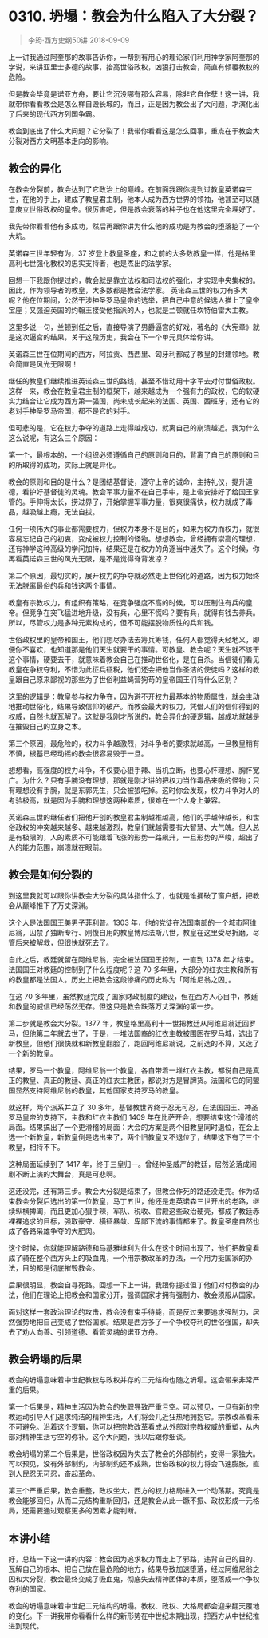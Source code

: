 # 0310. 坍塌：教会为什么陷入了大分裂？
> 李筠·西方史纲50讲
2018-09-09

上一讲我通过阿奎那的故事告诉你，一帮别有用心的理论家们利用神学家阿奎那的学说，来讲亚里士多德的故事，抬高世俗政权，凶狠打击教会，简直有倾覆教权的危险。

但是教会毕竟是诺亚方舟，要让它沉没哪有那么容易，除非它自作孽！这一讲，我就带你看看教会是怎么样自毁长城的，而且，正是因为教会出了大问题，才演化出了后来的现代西方列国争霸。

教会到底出了什么大问题？它分裂了！我带你看看这是怎么回事，重点在于教会大分裂对西方文明基本走向的影响。

## 教会的异化
在教会分裂前，教会达到了它政治上的巅峰。在前面我跟你提到过教皇英诺森三世，在他的手上，建成了教皇君主制，他本人成为西方世界的领袖，他甚至可以随意废立世俗政权的皇帝。很厉害吧，但是教会衰落的种子也在他这里完全埋好了。

我先带你看看他有多成功，然后再跟你讲为什么他的成功是为教会的堕落挖了一个大坑。

英诺森三世年轻有为，37 岁登上教皇圣座，和之前的大多数教皇一样，他是格里高利七世强化教权的忠实支持者，也是杰出的法学家。

回想一下我跟你提过的，教会就是靠立法权和司法权的强化，才实现中央集权的。因此，作为领导者的教皇，大多数都是教会法学家。
英诺森三世的权力有多大呢？他在位期间，公然干涉神圣罗马皇帝的选举，把自己中意的候选人推上了皇帝宝座；又强迫英国的约翰王接受他指派的人，也就是兰顿就任坎特伯雷大主教。

这里多说一句，兰顿到任之后，直接导演了男爵逼宫的好戏，著名的《大宪章》就是这次逼宫的结果，关于这段历史，我会在下一个单元具体给你讲。

英诺森三世在位期间的西方，阿拉贡、西西里、匈牙利都成了教皇的封建领地。教会简直是风光无限啊！

继任的教皇们继续推进英诺森三世的路线，甚至不惜动用十字军去对付世俗政权。这样一来，教会在教皇君主制的框架下，越来越成为一个强有力的政权，它的软硬实力结合让它成为西方第一强国，尚未成长起来的法国、英国、西班牙，还有它的老对手神圣罗马帝国，都不是它的对手。

但可悲的是，它在权力争夺的道路上走得越成功，就离自己的崩溃越近。我为什么这么说呢，有这么三个原因：

第一个，最根本的，一个组织必须遵循自己的原则和目的，背离了自己的原则和目的所取得的成功，实际上就是异化。

教会的原则和目的是什么？是团结基督徒，遵守上帝的诫命，主持礼仪，提升道德，看护好基督徒的灵魂。教会军事力量不在自己手中，是上帝安排好了给国王掌管的。手伸得太长，捞过界了，开始掌握军事力量，很爽很痛快，权力就成了毒品，越吸越上瘾，无法自拔。

任何一项伟大的事业都需要权力，但权力本身不是目的，如果为权力而权力，就很容易忘记自己的初衷，变成被权力控制的怪物。想想教会，曾经拥有崇高的理想，还有神学这种高级的学问加持，结果还是在权力的角逐当中迷失了。这个时候，你再看英诺森三世的风光无限，是不是觉得脊背发凉？

第二个原因，最切实的，展开权力的争夺就必然走上世俗化的道路，因为权力始终无法脱离最俗的兵和钱这两个事情。

教皇有宗教权力，有组织有策略，在竞争强度不高的时候，可以压制住有兵的皇帝。但竞争在突飞猛进地升级，没有兵，心里不慌吗？要有兵，就得有钱去养兵。所以，尽管权力是多种元素构成的，但不可能摆脱物质性的兵和钱。

世俗政权里的皇帝和国王，他们想尽办法去筹兵筹钱，任何人都觉得天经地义，即便你不喜欢，也知道那是他们天生就要干的事情。可教皇、教会呢？天生就不该干这个事情，硬要去干，就意味着教会自己在推动世俗化，是在自杀。当信徒们看见教皇在争权夺利，不惜为此征兵征税，他们还会把他当作圣洁的使徒吗？这样的教皇跟自己原来鄙视的那些为了世俗利益蝇营狗苟的皇帝国王们有什么区别？

这里的逻辑是：教皇参与权力争夺，因为避不开权力最基本的物质属性，就会主动地推动世俗化，结果导致信仰的破产。而教会最大的权力，凭借人们的信仰得到的权威，自然也就瓦解了。这就是我刚才所说的，教会异化的硬逻辑，越成功就越是在摧毁自己的立身之本。

第三个原因，最危险的，权力斗争越激烈，对斗争者的要求就越高，一旦教皇稍有不慎，根基已经动摇的教会很容易毁于一旦。

想想看，高强度的权力斗争，不仅要心狠手辣、当机立断，也要心怀理想、胸怀宽广。为什么？只有手腕没有理想，那就是刚才讲的把权力当作毒品来吸的怪物；只有理想没有手腕，就是东郭先生，只会被狼吃掉。这时你会发现，权力斗争对人的考验极高，就是因为手腕和理想这两种素质，很难在一个人身上兼容。

英诺森三世的继任者们把他开创的教皇君主制越推越高，他们的手越伸越长，和世俗政权的冲突越来越多、越来越激烈，教皇们就越需要有大智慧、大气魄。但人总是有极限的，人的素质不可能跟着飞涨的形势一路飙升，一旦形势的严峻，超出了人的能力范围，崩溃就在眼前。

## 教会是如何分裂的
到这里我就可以跟你讲教会大分裂的具体指什么了，也就是谁捅破了窗户纸，把教会从巅峰推下了万丈深渊。

这个人是法国国王美男子菲利普。1303 年，他的党徒在法国南部的一个城市阿维尼翁，囚禁了独断专行、刚愎自用的教皇博尼法斯八世，教皇在这里受尽折磨，尽管后来被解救，但很快就死去了。

自此之后，教廷就留在阿维尼翁，完全被法国国王控制，一直到 1378 年才结束。法国国王对教廷的控制到了什么程度呢？这 70 多年里，大部分的红衣主教和所有的教皇都是法国人。历史上把教会这段惨痛的历史称为「阿维尼翁之囚」。

在这 70 多年里，虽然教廷完成了国家财政制度的建设，但在西方人心目中，教廷和教皇的威信已经荡然无存。但这只是教会跌落万丈深渊的第一步。

第二步就是教会大分裂。1377 年，教皇格里高利十一世把教廷从阿维尼翁迁回罗马，但他第二年就去世了，于是，一堆法国裔的红衣主教被围困在罗马城，选出了新教皇，但他们很快就和新教皇翻脸了，跑回阿维尼翁说，之前选的不算，又选了一个新的教皇。

结果，罗马一个教皇，阿维尼翁一个教皇，各自带着一堆红衣主教，都说自己是真正的教皇、真正的教廷、真正的红衣主教团，都说对方是冒牌货。法国和它的同盟国显然支持阿维尼翁的教皇，其他国家支持罗马的教皇。

就这样，两个派系并立了 30 多年，基督教世界终于忍无可忍，在法国国王、神圣罗马皇帝的支持下，主教和红衣主教们 1409 年在比萨开会，想要结束这个滑稽的局面。结果搞出了一个更滑稽的局面：大会的方案是两个旧教皇同时退位，在会上选一个新教皇，新教皇倒是选出来了，两个旧教皇又不退位了，结果这下有了三个教皇，相持不下。

这种局面延续到了 1417 年，终于三皇归一。曾经神圣威严的教廷，居然沦落成闹剧不断上演的大舞台，真是可悲啊。

这还没完，还有第三步。教会大分裂是结束了，但教会作死的路还没走完。作为结束教会分裂后选出的第一位教皇，马丁五世，他还是走英诺森三世开出的老路，继续纵横捭阖，而且更加心狠手辣，军队、税收、宫殿这些政治硬壳，都成了教廷赤裸裸追求的目标，强取豪夺、横征暴敛、卑鄙下流的事情都来了。教皇圣座自然也成了各路枭雄争夺的大肥肉。

这个时候，你就能理解路德和马基雅维利为什么在这个时间出现了，他们把教皇看成了骑在整个西方头上的吸血鬼，一个用宗教改革的办法，一个用力挺国家的办法，目的都是彻底摧毁教会。

后果很明显，教会自寻死路。回想一下上一讲，我跟你提过但丁他们对付教会的办法，他们在理论上把教会和国家分开，强调国家才拥有强制力、教会须服从国家。

面对这样一套政治理论的攻击，教会没有束手待毙，而是反过来要追求强制力，居然强势地把自己变成了世俗国家。结果是西方多了一个争权夺利的世俗强国，却失去了劝人向善、引领道德、看管灵魂的诺亚方舟。

## 教会坍塌的后果
教会的坍塌意味着中世纪教权与政权并存的二元结构也随之坍塌。这会带来非常严重的后果。

第一个后果是，精神生活因为教会的失职导致严重亏空。可以预见，一旦有新的宗教运动引导人们追求纯洁的精神生活，人们将会几近狂热地拥抱它。宗教改革看来不可避免。沿着这个逻辑，你可以把宗教改革看成从外部对宗教权威的重塑，从内部对精神生活亏空的弥补。这个大问题，我以后跟你细谈。

教会坍塌的第二个后果是，世俗政权因为失去了教会的外部制约，变得一家独大。可以预见，没有外部制约，内部制约还不成熟，世俗政权的权力将会飞速膨胀，直到人民忍无可忍，奋起革命。

第三个严重后果，教会重整，政权坐大，西方的权力格局进入一个动荡期。究竟是教会能够回归，从而二元结构重新回归，还是教会从此一蹶不振、政权形成一元格局，还需要通过观察更多的因素才能判断。

## 本讲小结
好，总结一下这一讲的内容：教会因为追求权力而走上了邪路，违背自己的目的、瓦解自己的根本、把自己放在最危险的地方，结果导致加速堕落，经过阿维尼翁之囚和大分裂，教会最终变成了吸血鬼，彻底失去精神团体的本质，堕落成一个争权夺利的国家。

教会的坍塌意味着中世纪二元结构的坍塌。教权、政权、大格局都会迎来翻天覆地的变化。下一讲我带你看看什么样的新形势在中世纪末期出现，把西方从中世纪推进到现代。



